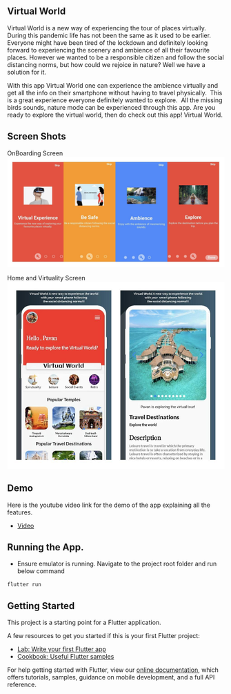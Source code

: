 ## Virtual World

Virtual World is a new way of experiencing the tour of places virtually. During this pandemic life has not been the same as it used to be earlier. Everyone might have been tired of the lockdown and definitely looking forward to experiencing the scenery and ambience of all their favourite places. However we wanted to be a responsible citizen and follow the social distancing norms, but how could we rejoice in nature? Well we have a solution for it. 

With this app Virtual World one can experience the ambience virtually and get all the info on their smartphone without having to travel physically.  This is a great experience everyone definitely wanted to explore.  All the missing birds sounds, nature mode can be experienced through this app. Are you ready to explore the virtual world, then do check out this app! Virtual World.


## Screen Shots

OnBoarding Screen
![OnBoarding Screen](https://github.com/pavanmt/virtual_world/blob/master/screenshot/onboarding.jpg "OnBoarding Screen")

Home and Virtuality Screen
![Home & Virtuality Screen](https://github.com/pavanmt/virtual_world/blob/master/screenshot/vp.jpg "Home & Virtuality Screen")

## Demo
Here is the youtube video link for the demo of the app explaining all the features.
- [Video](https://t.co/Efzz9LxioP)

## Running the App.
* Ensure emulator is running. Navigate to the project root folder and run below command
```
flutter run
```  

## Getting Started

This project is a starting point for a Flutter application.

A few resources to get you started if this is your first Flutter project:

- [Lab: Write your first Flutter app](https://flutter.dev/docs/get-started/codelab)
- [Cookbook: Useful Flutter samples](https://flutter.dev/docs/cookbook)

For help getting started with Flutter, view our
[online documentation](https://flutter.dev/docs), which offers tutorials,
samples, guidance on mobile development, and a full API reference.
